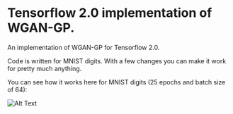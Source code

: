 # Tensorflow 2.0 implementation of WGAN-GP.
An implementation of WGAN-GP for Tensorflow 2.0.

Code is written for MNIST digits. With a few changes you can make it work for pretty much anything.

You can see how it works here for MNIST digits (25 epochs and batch size of 64):

![Alt Text](https://imgur.com/ueCCR2A)
